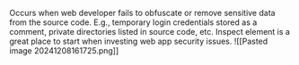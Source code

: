 Occurs when web developer fails to obfuscate or remove sensitive data from the source code. 
	E.g., temporary login credentials stored as a comment, private directories listed in source code, etc. 
Inspect element is a great place to start when investing web app security issues. 
![[Pasted image 20241208161725.png]]